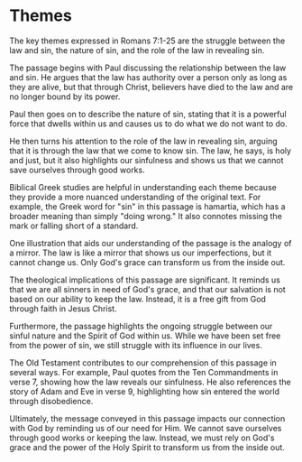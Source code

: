 # Themes

The key themes expressed in Romans 7:1-25 are the struggle between the law and sin, the nature of sin, and the role of the law in revealing sin.

The passage begins with Paul discussing the relationship between the law and sin. He argues that the law has authority over a person only as long as they are alive, but that through Christ, believers have died to the law and are no longer bound by its power.

Paul then goes on to describe the nature of sin, stating that it is a powerful force that dwells within us and causes us to do what we do not want to do.

He then turns his attention to the role of the law in revealing sin, arguing that it is through the law that we come to know sin. The law, he says, is holy and just, but it also highlights our sinfulness and shows us that we cannot save ourselves through good works.

Biblical Greek studies are helpful in understanding each theme because they provide a more nuanced understanding of the original text. For example, the Greek word for "sin" in this passage is hamartia, which has a broader meaning than simply "doing wrong." It also connotes missing the mark or falling short of a standard.

One illustration that aids our understanding of the passage is the analogy of a mirror. The law is like a mirror that shows us our imperfections, but it cannot change us. Only God's grace can transform us from the inside out.

The theological implications of this passage are significant. It reminds us that we are all sinners in need of God's grace, and that our salvation is not based on our ability to keep the law. Instead, it is a free gift from God through faith in Jesus Christ.

Furthermore, the passage highlights the ongoing struggle between our sinful nature and the Spirit of God within us. While we have been set free from the power of sin, we still struggle with its influence in our lives.

The Old Testament contributes to our comprehension of this passage in several ways. For example, Paul quotes from the Ten Commandments in verse 7, showing how the law reveals our sinfulness. He also references the story of Adam and Eve in verse 9, highlighting how sin entered the world through disobedience.

Ultimately, the message conveyed in this passage impacts our connection with God by reminding us of our need for Him. We cannot save ourselves through good works or keeping the law. Instead, we must rely on God's grace and the power of the Holy Spirit to transform us from the inside out.